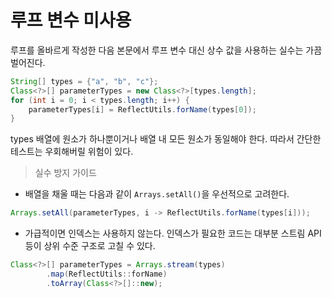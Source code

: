 # 루프 변수 미사용
루프를 올바르게 작성한 다음 본문에서 루프 변수 대신 상수 값을 사용하는 실수는 가끔 벌어진다.
```java
String[] types = {"a", "b", "c"};
Class<?>[] parameterTypes = new Class<?>[types.length];
for (int i = 0; i < types.length; i++) {
    parameterTypes[i] = ReflectUtils.forName(types[0]);
}
```

types 배열에 원소가 하나뿐이거나 배열 내 모든 원소가 동일해야 한다.
따라서 간단한 테스트는 우회해버릴 위험이 있다.

> 실수 방지 가이드

* 배열을 채울 때는 다음과 같이 `Arrays.setAll()`을 우선적으로 고려한다.
```java
Arrays.setAll(parameterTypes, i -> ReflectUtils.forName(types[i]));
```
* 가급적이면 인덱스는 사용하지 않는다. 인덱스가 필요한 코드는 대부분 스트림 API 등이 상위 수준 구조로 고칠 수 있다.
```java
Class<?>[] parameterTypes = Arrays.stream(types)
        .map(ReflectUtils::forName)
        .toArray(Class<?>[]::new);
```

